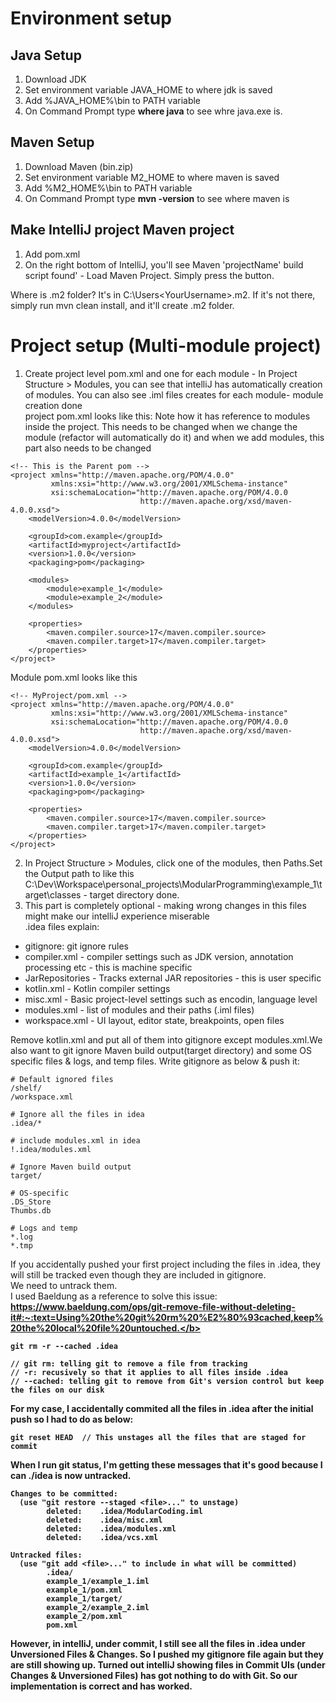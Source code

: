# Environment setup
## Java Setup
1. Download JDK
2. Set environment variable JAVA_HOME to where jdk is saved
3. Add %JAVA_HOME%\bin to PATH variable
4. On Command Prompt type **where java** to see whre java.exe is. 

## Maven Setup
1. Download Maven (bin.zip)
2. Set environment variable M2_HOME to where maven is saved
3. Add %M2_HOME%\bin to PATH variable
4. On Command Prompt type **mvn -version** to see where maven is

## Make IntelliJ project Maven project
1. Add pom.xml
2. On the right bottom of IntelliJ, you'll see Maven 'projectName' build script found' - Load Maven Project. Simply press the button.

Where is .m2 folder?
It's in C:\Users\<YourUsername>\.m2\. If it's not there, simply run mvn clean install, and it'll create .m2 folder.

# Project setup (Multi-module project)
1. Create project level pom.xml and one for each module - In Project Structure > Modules, you can see that intelliJ has automatically creation of modules. You can also see .iml files creates for each module- module creation done <br/>
project pom.xml looks like this: Note how it has reference to modules inside the project. This needs to be changed when we change the module (refactor will automatically do it) and when we add modules, this part also needs to be changed
```
<!-- This is the Parent pom -->
<project xmlns="http://maven.apache.org/POM/4.0.0"
         xmlns:xsi="http://www.w3.org/2001/XMLSchema-instance"
         xsi:schemaLocation="http://maven.apache.org/POM/4.0.0
                             http://maven.apache.org/xsd/maven-4.0.0.xsd">
    <modelVersion>4.0.0</modelVersion>

    <groupId>com.example</groupId>
    <artifactId>myproject</artifactId>
    <version>1.0.0</version>
    <packaging>pom</packaging>

    <modules>
        <module>example_1</module>
        <module>example_2</module>
    </modules>

    <properties>
        <maven.compiler.source>17</maven.compiler.source>
        <maven.compiler.target>17</maven.compiler.target>
    </properties>
</project>

```

Module pom.xml looks like this 
```
<!-- MyProject/pom.xml -->
<project xmlns="http://maven.apache.org/POM/4.0.0"
         xmlns:xsi="http://www.w3.org/2001/XMLSchema-instance"
         xsi:schemaLocation="http://maven.apache.org/POM/4.0.0
                             http://maven.apache.org/xsd/maven-4.0.0.xsd">
    <modelVersion>4.0.0</modelVersion>

    <groupId>com.example</groupId>
    <artifactId>example_1</artifactId>
    <version>1.0.0</version>
    <packaging>pom</packaging>

    <properties>
        <maven.compiler.source>17</maven.compiler.source>
        <maven.compiler.target>17</maven.compiler.target>
    </properties>
</project>
```
2. In Project Structure > Modules, click one of the modules, then Paths.Set the Output path to like this C:\Dev\Workspace\personal_projects\ModularProgramming\example_1\target\classes - target directory done.
3. This part is completely optional - making wrong changes in this files might make our intelliJ experience miserable  
.idea files explain:
* gitignore: git ignore rules
* compiler.xml - compiler settings such as JDK version, annotation processing etc - this is machine specific
* JarRepositories - Tracks external JAR repositories - this is user specific
* kotlin.xml - Kotlin compiler settings
* misc.xml - Basic project-level settings such as encodin, language level
* modules.xml - list of modules and their paths (.iml files)
* workspace.xml - UI layout, editor state, breakpoints, open files

Remove kotlin.xml and put all of them into gitignore except modules.xml.We also want to git ignore Maven build output(target directory) and some OS specific files & logs, and temp files.
Write gitignore as below & push it: 
```
# Default ignored files
/shelf/
/workspace.xml

# Ignore all the files in idea
.idea/*

# include modules.xml in idea
!.idea/modules.xml

# Ignore Maven build output
target/

# OS-specific
.DS_Store
Thumbs.db

# Logs and temp
*.log
*.tmp
```
If you accidentally pushed your first project including the files in .idea, they will still be tracked even though they are included in gitignore. <br />
We need to untrack them. <br/>
I used Baeldung as a reference to solve this issue: <b>https://www.baeldung.com/ops/git-remove-file-without-deleting-it#:~:text=Using%20the%20git%20rm%20%E2%80%93cached,keep%20the%20local%20file%20untouched.</b>
```
git rm -r --cached .idea

// git rm: telling git to remove a file from tracking
// -r: recusively so that it applies to all files inside .idea
// --cached: telling git to remove from Git's version control but keep the files on our disk
```
For my case, I accidentally commited all the files in .idea after the initial push so I had to do as below:
```
git reset HEAD  // This unstages all the files that are staged for commit
```
When I run git status, I'm getting these messages that it's good because I can ./idea is now untracked.
```
Changes to be committed:
  (use "git restore --staged <file>..." to unstage)
        deleted:    .idea/ModularCoding.iml
        deleted:    .idea/misc.xml
        deleted:    .idea/modules.xml
        deleted:    .idea/vcs.xml

Untracked files:
  (use "git add <file>..." to include in what will be committed)
        .idea/
        example_1/example_1.iml
        example_1/pom.xml
        example_1/target/
        example_2/example_2.iml
        example_2/pom.xml
        pom.xml
```
However, in intelliJ, under commit, I still see all the files in .idea under Unversioned Files & Changes.
So I pushed my gitignore file again but they are still showing up.
Turned out intelliJ showing files in Commit UIs (under Changes & Unversioned Files) has got nothing to do with Git. So our implementation is correct and has worked. <br/>

